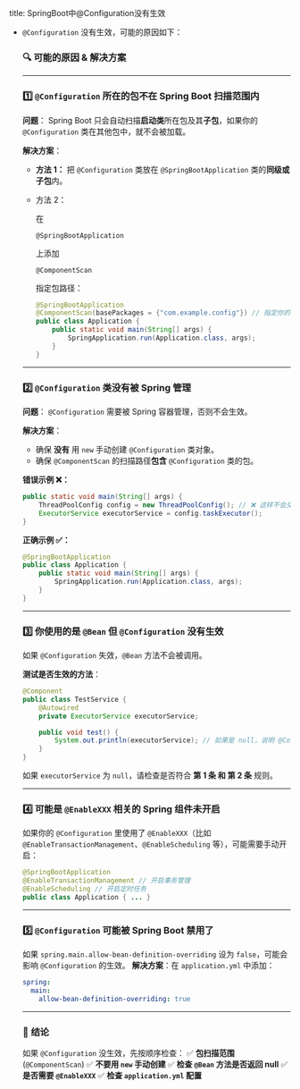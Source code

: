 title: SpringBoot中@Configuration没有生效

- `@Configuration` 没有生效，可能的原因如下：

  ### **🔍 可能的原因 & 解决方案**

  ------

  ### **1️⃣ `@Configuration` 所在的包不在 Spring Boot 扫描范围内**

  **问题**：
   Spring Boot 只会自动扫描**启动类**所在包及其**子包**，如果你的 `@Configuration` 类在其他包中，就不会被加载。

  **解决方案**：

  - **方法 1：** 把 `@Configuration` 类放在 `@SpringBootApplication` 类的**同级或子包**内。

  - 方法 2：

     在 

    ```
    @SpringBootApplication
    ```

     上添加 

    ```
    @ComponentScan
    ```

     指定包路径：

    ```java
    @SpringBootApplication
    @ComponentScan(basePackages = {"com.example.config"}) // 指定你的 @Configuration 类所在包
    public class Application {
        public static void main(String[] args) {
            SpringApplication.run(Application.class, args);
        }
    }
    ```

  ------

  ### **2️⃣ `@Configuration` 类没有被 Spring 管理**

  **问题**：
   `@Configuration` 需要被 Spring 容器管理，否则不会生效。

  **解决方案**：

  - 确保 **没有** 用 `new` 手动创建 `@Configuration` 类对象。
  - 确保 `@ComponentScan` 的扫描路径**包含** `@Configuration` 类的包。

  **错误示例 ❌：**

  ```java
  public static void main(String[] args) {
      ThreadPoolConfig config = new ThreadPoolConfig(); // ❌ 这样不会交给 Spring 管理
      ExecutorService executorService = config.taskExecutor();
  }
  ```

  **正确示例 ✅：**

  ```java
  @SpringBootApplication
  public class Application {
      public static void main(String[] args) {
          SpringApplication.run(Application.class, args);
      }
  }
  ```

  ------

  ### **3️⃣ 你使用的是 `@Bean` 但 `@Configuration` 没有生效**

  如果 `@Configuration` 失效，`@Bean` 方法不会被调用。

  **测试是否生效的方法**：

  ```java
  @Component
  public class TestService {
      @Autowired
      private ExecutorService executorService;
  
      public void test() {
          System.out.println(executorService); // 如果是 null，说明 @Configuration 没生效
      }
  }
  ```

  如果 `executorService` 为 `null`，请检查是否符合 **第 1 条 和 第 2 条** 规则。

  ------

  ### **4️⃣ 可能是 `@EnableXXX` 相关的 Spring 组件未开启**

  如果你的 `@Configuration` 里使用了 `@EnableXXX`（比如 `@EnableTransactionManagement`、`@EnableScheduling` 等），可能需要手动开启：

  ```java
  @SpringBootApplication
  @EnableTransactionManagement // 开启事务管理
  @EnableScheduling // 开启定时任务
  public class Application { ... }
  ```

  ------

  ### **5️⃣ `@Configuration` 可能被 Spring Boot 禁用了**

  如果 `spring.main.allow-bean-definition-overriding` 设为 `false`，可能会影响 `@Configuration` 的生效。
   **解决方案**：在 `application.yml` 中添加：

  ```yaml
  spring:
    main:
      allow-bean-definition-overriding: true
  ```

  ------

  ### **🚀 结论**

  如果 `@Configuration` 没生效，先按顺序检查： ✅ **包扫描范围** (`@ComponentScan`)
   ✅ **不要用 `new` 手动创建**
   ✅ **检查 `@Bean` 方法是否返回 null**
   ✅ **是否需要 `@EnableXXX`**
   ✅ **检查 `application.yml` 配置**